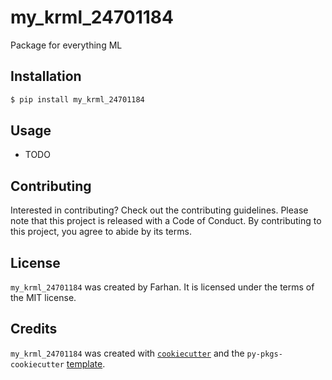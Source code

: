 # my_krml_24701184

Package for everything ML

## Installation

```bash
$ pip install my_krml_24701184
```

## Usage

- TODO

## Contributing

Interested in contributing? Check out the contributing guidelines. Please note that this project is released with a Code of Conduct. By contributing to this project, you agree to abide by its terms.

## License

`my_krml_24701184` was created by Farhan. It is licensed under the terms of the MIT license.

## Credits

`my_krml_24701184` was created with [`cookiecutter`](https://cookiecutter.readthedocs.io/en/latest/) and the `py-pkgs-cookiecutter` [template](https://github.com/py-pkgs/py-pkgs-cookiecutter).
